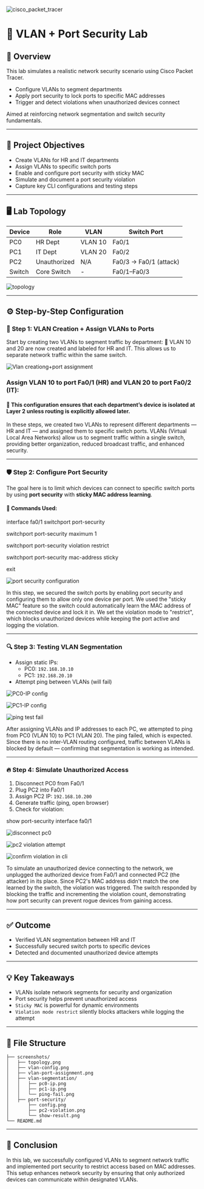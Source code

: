 ![cisco_packet_tracer](https://github.com/user-attachments/assets/b47e6c0f-9a45-4528-a898-a50349be11d8)

# 🔐 VLAN + Port Security Lab


## 🧠 Overview
This lab simulates a realistic network security scenario using Cisco Packet Tracer. 
- Configure VLANs to segment departments
- Apply port security to lock ports to specific MAC addresses
- Trigger and detect violations when unauthorized devices connect

Aimed at reinforcing network segmentation and switch security fundamentals.

---

## 🎯 Project Objectives
- Create VLANs for HR and IT departments
- Assign VLANs to specific switch ports
- Enable and configure port security with sticky MAC
- Simulate and document a port security violation
- Capture key CLI configurations and testing steps

---

## 🖥️ Lab Topology
| Device | Role         | VLAN     | Switch Port |
|--------|--------------|----------|-------------|
| PC0    | HR Dept      | VLAN 10  | Fa0/1       |
| PC1    | IT Dept      | VLAN 20  | Fa0/2       |
| PC2    | Unauthorized | N/A      | Fa0/3 → Fa0/1 (attack) |
| Switch | Core Switch  | -        | Fa0/1–Fa0/3 |

 ![topology](https://github.com/user-attachments/assets/18f54419-ab7a-4e19-99c7-6c07c15d7626)


---

## ⚙️ Step-by-Step Configuration

### 🔧 Step 1: VLAN Creation + Assign VLANs to Ports
Start by creating two VLANs to segment traffic by department:
📘 VLAN 10 and 20 are now created and labeled for HR and IT. This allows us to separate network traffic within the same switch.

![Vlan creationg+port assignment](https://github.com/user-attachments/assets/1db8b41a-8d1a-4743-b281-aaf297787391)

### Assign VLAN 10 to port Fa0/1 (HR) and VLAN 20 to port Fa0/2 (IT):

#### 📘 This configuration ensures that each department’s device is isolated at Layer 2 unless routing is explicitly allowed later.

In these steps, we created two VLANs to represent different departments — HR and IT — and assigned them to specific switch ports. VLANs (Virtual Local Area Networks) allow us to segment traffic within a single switch, providing better organization, reduced broadcast traffic, and enhanced security.

---

### 🛡️ Step 2: Configure Port Security
The goal here is to limit which devices can connect to specific switch ports by using **port security** with **sticky MAC address learning**.

#### 🔧 Commands Used:
interface fa0/1
 switchport port-security
 
 switchport port-security maximum 1
 
 switchport port-security violation restrict
 
 switchport port-security mac-address sticky

exit

 ![port security configuration](https://github.com/user-attachments/assets/fae46d4c-853e-47e7-9149-635fc1ac9c96)

In this step, we secured the switch ports by enabling port security and configuring them to allow only one device per port. We used the "sticky MAC" feature so the switch could automatically learn the MAC address of the connected device and lock it in. We set the violation mode to "restrict", which blocks unauthorized devices while keeping the port active and logging the violation.

---

### 🔍 Step 3: Testing VLAN Segmentation
- Assign static IPs:
  - PC0: `192.168.10.10`
  - PC1: `192.168.20.10`
- Attempt ping between VLANs (will fail)

 ![PC0-IP config](https://github.com/user-attachments/assets/47aadf9c-a411-455c-8749-a88acc2ea84e)

 ![PC1-IP config](https://github.com/user-attachments/assets/4acb9bbc-9c00-4f26-82db-62f3f82a0576)

 ![ping test fail](https://github.com/user-attachments/assets/541d2878-1242-424d-ba26-ae9698947f1d)

After assigning VLANs and IP addresses to each PC, we attempted to ping from PC0 (VLAN 10) to PC1 (VLAN 20). The ping failed, which is expected. Since there is no inter-VLAN routing configured, traffic between VLANs is blocked by default — confirming that segmentation is working as intended.

---

### 🔥 Step 4: Simulate Unauthorized Access
1. Disconnect PC0 from Fa0/1
2. Plug PC2 into Fa0/1
3. Assign PC2 IP: `192.168.10.200`
4. Generate traffic (ping, open browser)
5. Check for violation:

show port-security interface fa0/1



 ![disconnect pc0](https://github.com/user-attachments/assets/7d51ab2d-53c2-4d4b-87db-9229e66f56aa)

 ![pc2 violation attempt](https://github.com/user-attachments/assets/abb85935-ca79-4ee3-9872-19737e1803ea)

![confirm violation in cli](https://github.com/user-attachments/assets/b8d90849-0028-4c59-9a00-045874f411aa)

To simulate an unauthorized device connecting to the network, we unplugged the authorized device from Fa0/1 and connected PC2 (the attacker) in its place. Since PC2's MAC address didn't match the one learned by the switch, the violation was triggered. The switch responded by blocking the traffic and incrementing the violation count, demonstrating how port security can prevent rogue devices from gaining access.

---

## ✅ Outcome
- Verified VLAN segmentation between HR and IT
- Successfully secured switch ports to specific devices
- Detected and documented unauthorized device attempts

---

## 💡 Key Takeaways
- VLANs isolate network segments for security and organization
- Port security helps prevent unauthorized access
- `Sticky MAC` is powerful for dynamic environments
- `Violation mode restrict` silently blocks attackers while logging the attempt

---

## 📂 File Structure
```
├── screenshots/
│   ├── topology.png
│   ├── vlan-config.png
│   ├── vlan-port-assignment.png
│   ├── vlan-segmentation/
│   │   ├── pc0-ip.png
│   │   ├── pc1-ip.png
│   │   └── ping-fail.png
│   ├── port-security/
│       ├── config.png
│       ├── pc2-violation.png
│       └── show-result.png
└── README.md
```

---
## 🧾 Conclusion

In this lab, we successfully configured VLANs to segment network traffic and implemented port security to restrict access based on MAC addresses. This setup enhances network security by ensuring that only authorized devices can communicate within designated VLANs.


